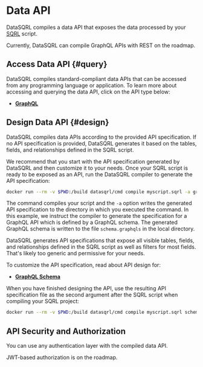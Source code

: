 # Data API

DataSQRL compiles a data API that exposes the data processed by your [SQRL](../../sqrl/overview) script.

Currently, DataSQRL can compile GraphQL APIs with REST on the roadmap.

## Access Data API {#query}

DataSQRL compiles standard-compliant data APIs that can be accessed from any programming language or application. To learn more about accessing and querying the data API, click on the API type below:

* [**GraphQL**](../graphql/query)

## Design Data API {#design}

DataSQRL compiles data APIs according to the provided API specification. If no API specification is provided, DataSQRL generates it based on the tables, fields, and relationships defined in the SQRL script.

We recommend that you start with the API specification generated by DataSQRL and then customize it to your needs. Once your SQRL script is ready to be exposed as an API, run the DataSQRL compiler to generate the API specification:

```bash
docker run --rm -v $PWD:/build datasqrl/cmd compile myscript.sqrl -a graphql
```

The command compiles your script and the `-a` option writes the generated API specification to the directory in which you executed the command. In this example, we instruct the compiler to generate the specification for a GraphQL API which is defined by a GraphQL schema. The generated GraphQL schema is written to the file `schema.graphqls` in the local directory. 

DataSQRL generates API specifications that expose all visible tables, fields, and relationships defined in the SQRL script as well as filters for most fields. That's likely too generic and permissive for your needs.

To customize the API specification, read about API design for:

* [**GraphQL Schema**](../graphql/design)

When you have finished designing the API, use the resulting API specification file as the second argument after the SQRL script when compiling your SQRL project:

```bash
docker run --rm -v $PWD:/build datasqrl/cmd compile myscript.sqrl schema.graphqls
```

## API Security and Authorization

You can use any authentication layer with the compiled data API.

JWT-based authorization is on the roadmap.
